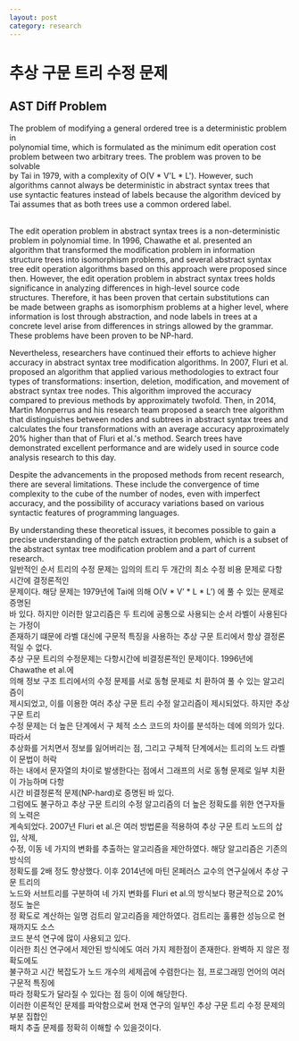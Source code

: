 ```yaml
---
layout: post
category: research
---
```


# 추상 구문 트리 수정 문제
## AST Diff Problem

The problem of modifying a general ordered tree is a deterministic problem in <br>polynomial time, which is formulated as the minimum edit operation cost <br>problem between two arbitrary trees. The problem was proven to be solvable <br>by Tai in 1979, with a complexity of O(V * V'L * L'). However, such <br>algorithms cannot always be deterministic in abstract syntax trees that <br>use syntactic features instead of labels because the algorithm deviced by <br>Tai assumes that as both trees use a common ordered label.

<br>The edit operation problem in abstract syntax trees is a non-deterministic <br>problem in polynomial time. In 1996, Chawathe et al. presented an <br>algorithm that transformed the modification problem in information <br>structure trees into isomorphism problems, and several abstract syntax <br>tree edit operation algorithms based on this approach were proposed since <br>then. However, the edit operation problem in abstract syntax trees holds <br>significance in analyzing differences in high-level source code <br>structures. Therefore, it has been proven that certain substitutions can <br>be made between graphs as isomorphism problems at a higher level, where <br>information is lost through abstraction, and node labels in trees at a <br>concrete level arise from differences in strings allowed by the grammar. <br>These problems have been proven to be NP-hard.

Nevertheless, researchers have continued their efforts to achieve higher accuracy in abstract syntax tree modification algorithms. In 2007, Fluri et al. proposed an algorithm that applied various methodologies to extract four types of transformations: insertion, deletion, modification, and movement of abstract syntax tree nodes. This algorithm improved the accuracy compared to previous methods by approximately twofold. Then, in 2014, Martin Monperrus and his research team proposed a search tree algorithm that distinguishes between nodes and subtrees in abstract syntax trees and calculates the four transformations with an average accuracy approximately 20% higher than that of Fluri et al.'s method. Search trees have demonstrated excellent performance and are widely used in source code analysis research to this day.

Despite the advancements in the proposed methods from recent research, there are several limitations. These include the convergence of time complexity to the cube of the number of nodes, even with imperfect accuracy, and the possibility of accuracy variations based on various syntactic features of programming languages.

By understanding these theoretical issues, it becomes possible to gain a precise understanding of the patch extraction problem, which is a subset of the abstract syntax tree modification problem and a part of current research.
<br>
일반적인 순서 트리의 수정 문제는 임의의 트리 두 개간의 최소 수정 비용 문제로 다항 시간에 결정론적인 <br>문제이다. 해당 문제는 1979년에 Tai에 의해 O(V * V’ * L * L’) 에 풀 수 있는 문제로 증명된 <br>바 있다. 하지만 이러한 알고리즘은 두 트리에 공통으로 사용되는 순서 라벨이 사용된다는 가정이 <br>존재하기 떄문에 라벨 대신에 구문적 특징을 사용하는 추상 구문 트리에서 항상 결정론적일 수 없다.
<br>추상 구문 트리의 수정문제는 다항시간에 비결정론적인 문제이다. 1996년에 Chawathe et al.에 <br>의해 정보 구조 트리에서의 수정 문제를 서로 동형 문제로 치 환하여 풀 수 있는 알고리즘이 <br>제시되었고, 이를 이용한 여러 추상 구문 트리 수정 알고리즘이 제시되었다. 하지만 추상 구문 트리 <br>수정 문제는 더 높은 단계에서 구 체적 소스 코드의 차이를 분석하는 데에 의의가 있다. 따라서 <br>추상화를 거치면서 정보를 잃어버리는 점, 그리고 구체적 단계에서는 트리의 노드 라벨이 문법이 허락 <br>하는 내에서 문자열의 차이로 발생한다는 점에서 그래프의 서로 동형 문제로 일부 치환이 가능하며 다항 <br>시간 비결정론적 문제(NP-hard)로 증명된 바 있다.
<br>그럼에도 불구하고 추상 구문 트리의 수정 알고리즘의 더 높은 정확도를 위한 연구자들의 노력은 <br>계속되었다. 2007년 Fluri et al.은 여러 방법론을 적용하여 추상 구문 트리 노드의 삽입, 삭제, <br>수정, 이동 네 가지의 변화를 추출하는 알고리즘을 제안하였다. 해당 알고리즘은 기존의 방식의 <br>정확도를 2배 정도 향상했다. 이후 2014년에 마틴 몬페러스 교수의 연구실에서 추상 구문 트리의 <br>노드와 서브트리를 구분하여 네 가지 변화를 Fluri et al.의 방식보다 평균적으로 20% 정도 높은 <br>정 확도로 계산하는 일명 검트리 알고리즘을 제안하였다. 검트리는 훌륭한 성능으로 현재까지도 소스 <br>코드 분석 연구에 많이 사용되고 있다.
<br>이러한 최신 연구에서 제안된 방식에도 여러 가지 제한점이 존재한다. 완벽하 지 않은 정확도에도 <br>불구하고 시간 복잡도가 노드 개수의 세제곱에 수렴한다는 점, 프로그래밍 언어의 여러 구문적 특징에 <br>따라 정확도가 달라질 수 있다는 점 등이 이에 해당한다.
<br>이러한 이론적인 문제를 파악함으로써 현재 연구의 일부인 추상 구문 트리 수정 문제의 부분 집합인 <br>패치 추출 문제를 정확히 이해할 수 있을것이다.
